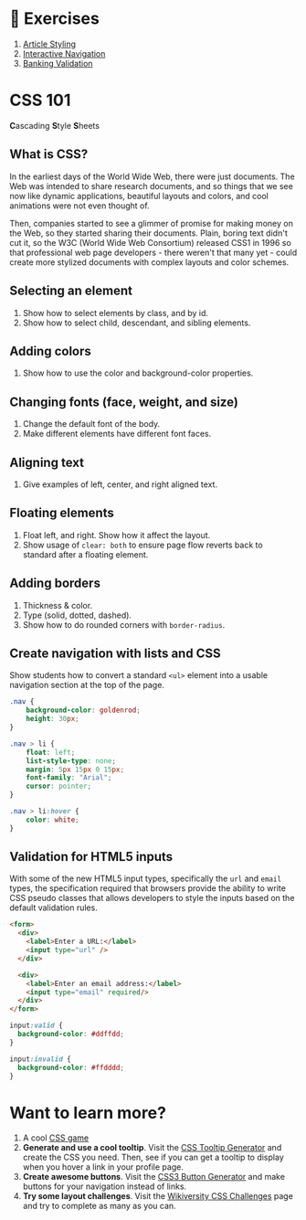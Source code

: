 # :pushpin: Exercises

1. [Article Styling](../exercises/SW_CSS_ARTICLE_STYLES.md)
1. [Interactive Navigation](../exercises/SW_CSS_INTERACTIVE_NAVIGATION.md)
1. [Banking Validation](../exercises/SW_CSS_BANKING_VALIDATE.md)

# CSS 101

**C**ascading **S**tyle **S**heets

## What is CSS?

In the earliest days of the World Wide Web, there were just documents. The Web was intended to share research documents, and so things that we see now like dynamic applications, beautiful layouts and colors, and cool animations were not even thought of.

Then, companies started to see a glimmer of promise for making money on the Web, so they started sharing their documents. Plain, boring text didn't cut it, so the W3C (World Wide Web Consortium) released CSS1 in 1996 so that professional web page developers - there weren't that many yet - could create more stylized documents with complex layouts and color schemes.

## Selecting an element

1. Show how to select elements by class, and by id.
1. Show how to select child, descendant, and sibling elements.

## Adding colors

1. Show how to use the color and background-color properties.

## Changing fonts (face, weight, and size)

1. Change the default font of the body.
2. Make different elements have different font faces.

## Aligning text

1. Give examples of left, center, and right aligned text.

## Floating elements

1. Float left, and right. Show how it affect the layout.
1. Show usage of `clear: both` to ensure page flow reverts back to standard after a floating element.

## Adding borders

1. Thickness & color.
1. Type (solid, dotted, dashed).
1. Show how to do rounded corners with `border-radius`.

## Create navigation with lists and CSS

Show students how to convert a standard `<ul>` element into a usable navigation section at the top of the page.

```css
.nav {
    background-color: goldenrod;
    height: 30px;
}

.nav > li {
    float: left;
    list-style-type: none;
    margin: 5px 15px 0 15px;
    font-family: "Arial";
    cursor: pointer;
}

.nav > li:hover {
    color: white;
}
```

## Validation for HTML5 inputs

With some of the new HTML5 input types, specifically the `url` and `email` types, the specification required that browsers provide the ability to write CSS pseudo classes that allows developers to style the inputs based on  the default validation rules.

```html
<form>
  <div>
    <label>Enter a URL:</label>
    <input type="url" />
  </div>

  <div>
    <label>Enter an email address:</label>
    <input type="email" required/>
  </div>
</form>
```

```css
input:valid {
  background-color: #ddffdd;
}

input:invalid {
  background-color: #ffdddd;
}
```

# Want to learn more?

1. A cool [CSS game](https://flukeout.github.io/)
1. **Generate and use a cool tooltip**. Visit the [CSS Tooltip Generator](http://www.cssportal.com/css-tooltip-generator/) and create the CSS you need. Then, see if you can get a tooltip to display when you hover a link in your profile page.
1. **Create awesome buttons**. Visit the [CSS3 Button Generator](http://css3button.net/) and make buttons for your navigation instead of links.
1. **Try some layout challenges**. Visit the [Wikiversity CSS Challenges](https://en.wikiversity.org/wiki/Web_Design/CSS_challenges) page and try to complete as many as you can.